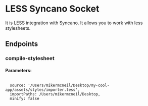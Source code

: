 # LESS Syncano Socket

It is LESS integration with Syncano. It allows you to work with less stylesheets.

## Endpoints

### compile-stylesheet

#### Parameters:
```

  source: '/Users/mikermcneil/Desktop/my-cool-app/assets/styles/importer.less',
  importPaths: /Users/mikermcneil/Desktop,
  minify: false
```

